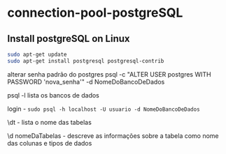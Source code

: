 # connection-pool-postgreSQL

## Install postgreSQL on Linux
```bash
sudo apt-get update
sudo apt-get install postgresql postgresql-contrib
```

alterar senha padrão do postgres
psql -c "ALTER USER postgres WITH PASSWORD 'nova_senha'" -d NomeDoBancoDeDados

psql -l lista os bancos de dados

login - `sudo psql -h localhost -U usuario -d NomeDoBancoDeDados`

\dt - lista o nome das tabelas

\d nomeDaTabelas - descreve as informações sobre a tabela como nome das colunas e tipos de dados